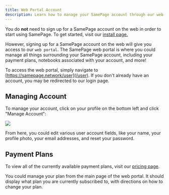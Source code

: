 ```yaml
---
title: Web Portal Account
description: Learn how to manage your SamePage account through our web portal
---
```


You do **not** need to sign up for a SamePage account on the web in order to start using SamePage. To get started, visit our [install page.](/install)

However, signing up for a SamePage account on the web will give you access to our `web portal`. The SamePage web portal is where you could manage all things surrounding your SamePage account, including your payment plans, notebooks associated with your account, and more!

To access the web portal, simply navigate to [https://samepage.network/user](/user). If you don't already have an account, you may be redirected to our login page.

## Managing Account

To manage your account, click on your profile on the bottom left and click "Manage Account":

![](/images/docs/web_portal/manage.png)

From here, you could edit various user account fields, like your name, your profile photo, your email addresses, and reset your password.

## Payment Plans

To view all of the currently available payment plans, visit our [pricing page](/pricing).

You could manage your plan from the main page of the web portal. It should display what plan you are currently subscribed to, with directions on how to change your plan.
